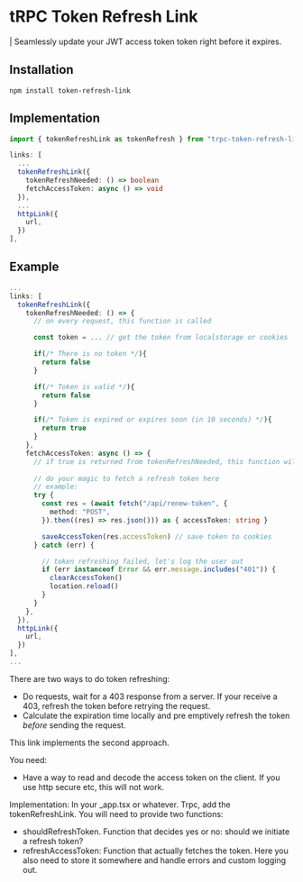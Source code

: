 # tRPC Token Refresh Link

| Seamlessly update your JWT access token token right before it expires.

## Installation

```
npm install token-refresh-link
```

## Implementation

```ts
import { tokenRefreshLink as tokenRefresh } from "trpc-token-refresh-link"

links: [
  ...
  tokenRefreshLink({
    tokenRefreshNeeded: () => boolean
    fetchAccessToken: async () => void
  }),
  ...
  httpLink({
    url,
  })
],
```

## Example

```ts
...
links: [
  tokenRefreshLink({
    tokenRefreshNeeded: () => {
      // on every request, this function is called

      const token = ... // get the token from localstorage or cookies

      if(/* There is no token */){
        return false
      }

      if(/* Token is valid */){
        return false
      }

      if(/* Token is expired or expires soon (in 10 seconds) */){
        return true
      }
    },
    fetchAccessToken: async () => {
      // if true is returned from tokenRefreshNeeded, this function will be called
      
      // do your magic to fetch a refresh token here
      // example:
      try {
        const res = (await fetch("/api/renew-token", {
          method: "POST",
        }).then((res) => res.json())) as { accessToken: string }

        saveAccessToken(res.accessToken) // save token to cookies
      } catch (err) {

        // token refreshing failed, let's log the user out
        if (err instanceof Error && err.message.includes("401")) {
          clearAccessToken()
          location.reload()
        }
      }
    },
  }),
  httpLink({
    url,
  })
],
...
```

There are two ways to do token refreshing:

- Do requests, wait for a 403 response from a server. If your receive a 403, refresh the token before retrying the request.
- Calculate the expiration time locally and pre emptively refresh the token _before_ sending the request.

This link implements the second approach.

You need:

- Have a way to read and decode the access token on the client. If you use http secure etc, this will not work.

Implementation:
In your _app.tsx or whatever. Trpc, add the tokenRefreshLink.
You will need to provide two functions:

- shouldRefreshToken. Function that decides yes or no: should we initiate a refresh token?
- refreshAccessToken: Function that actually fetches the token. Here you also need to store it somewhere and handle errors and custom logging out.
